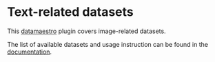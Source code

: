 # Text-related datasets

This [datamaestro](https://github.com/bpiwowar/datamaestro) plugin covers image-related datasets.


The list of available datasets and usage instruction can be found in the [documentation](https://experimaestro.github.io/datamaestro_image/).

